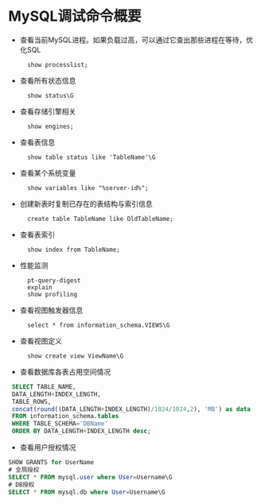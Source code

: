 # MySQL调试命令概要

- 查看当前MySQL进程。如果负载过高，可以通过它查出那些进程在等待，优化SQL

        show processlist;

- 查看所有状态信息

        show status\G

- 查看存储引擎相关

        show engines;

- 查看表信息

        show table status like 'TableName'\G

- 查看某个系统变量

        show variables like "%server-id%";

- 创建新表时复制已存在的表结构与索引信息

        create table TableName like OldTableName;

- 查看表索引

        show index from TableName;

- 性能监测

        pt-query-digest
        explain
        show profiling

- 查看视图触发器信息

        select * from information_schema.VIEWS\G

- 查看视图定义

        show create view ViewName\G

- 查看数据库各表占用空间情况

```sql
 SELECT TABLE_NAME,
 DATA_LENGTH+INDEX_LENGTH,
 TABLE_ROWS,
 concat(round((DATA_LENGTH+INDEX_LENGTH)/1024/1024,2), 'MB') as data
 FROM information_schema.tables
 WHERE TABLE_SCHEMA='DBName'
 ORDER BY DATA_LENGTH+INDEX_LENGTH desc;
```

- 查看用户授权情况

```sql
SHOW GRANTS for UserName
# 全局授权
SELECT * FROM mysql.user where User=Username\G
# DB授权
SELECT * FROM mysql.db where User=Username\G
```
